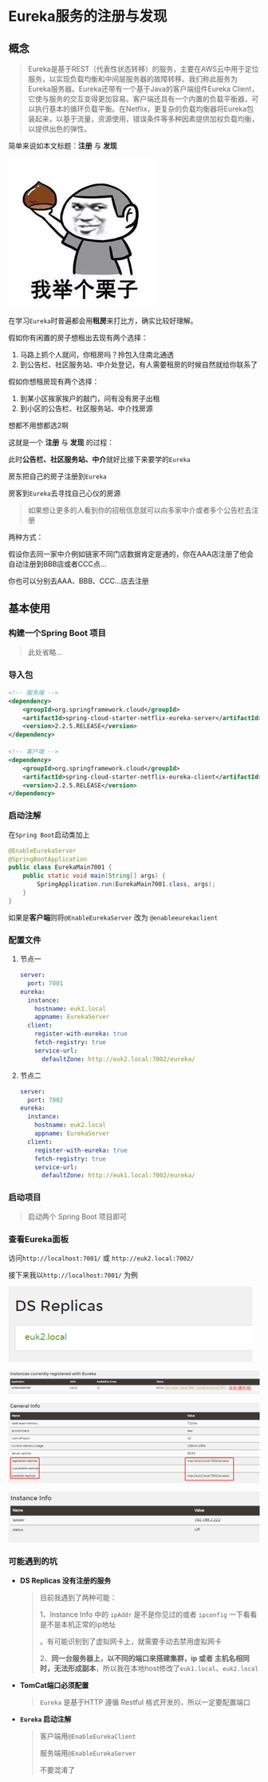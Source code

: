 # Eureka服务的注册与发现

## 概念

> Eureka是基于REST（代表性状态转移）的服务，主要在AWS云中用于定位服务，以实现负载均衡和中间层服务器的故障转移。我们称此服务为Eureka服务器。Eureka还带有一个基于Java的客户端组件Eureka Client，它使与服务的交互变得更加容易。客户端还具有一个内置的负载平衡器，可以执行基本的循环负载平衡。在Netflix，更复杂的负载均衡器将Eureka包装起来，以基于流量，资源使用，错误条件等多种因素提供加权负载均衡，以提供出色的弹性。

简单来说如本文标题：**注册** 与 **发现**

![img](../../image/228BB198.jpg)

在学习`Eureka`时普遍都会用**租房**来打比方，确实比较好理解。

假如你有闲置的房子想租出去现有两个选择：

1. 马路上抓个人就问，你租房吗？拎包入住南北通透
2. 到公告栏、社区服务站、中介处登记，有人需要租房的时候自然就给你联系了

假如你想租房现有两个选择：

1. 到某小区挨家挨户的敲门，问有没有房子出租
2. 到小区的公告栏、社区服务站、中介找房源

想都不用想都选2啊

这就是一个 **注册** 与 **发现** 的过程：

此时**公告栏、社区服务站、中介**就好比接下来要学的`Eureka`

房东把自己的房子注册到`Eureka`

房客到`Eureka`去寻找自己心仪的房源

> 如果想让更多的人看到你的招租信息就可以向多家中介或者多个公告栏去注册

两种方式：

假设你去同一家中介例如链家不同门店数据肯定是通的，你在AAA店注册了他会自动注册到BBB店或者CCC点...

你也可以分别去AAA、BBB、CCC...店去注册

## 基本使用

### 构建一个Spring Boot 项目

> 此处省略...



### 导入包

```xml
<!-- 服务端 -->
<dependency>
    <groupId>org.springframework.cloud</groupId>
    <artifactId>spring-cloud-starter-netflix-eureka-server</artifactId>
    <version>2.2.5.RELEASE</version>
</dependency>

<!-- 客户端 -->
<dependency>
    <groupId>org.springframework.cloud</groupId>
    <artifactId>spring-cloud-starter-netflix-eureka-client</artifactId>
    <version>2.2.5.RELEASE</version>
</dependency>
```



### 启动注解

在`Spring Boot`启动类加上

```java
@EnableEurekaServer
@SpringBootApplication
public class EurekaMain7001 {
    public static void main(String[] args) {
        SpringApplication.run(EurekaMain7001.class, args);
    }
}
```

如果是**客户端**则将`@EnableEurekaServer` 改为 `@enableeurekaclient`

### 配置文件

1. 节点一

   ```yaml
   server:
     port: 7001
   eureka:
     instance:
       hostname: euk1.local
       appname: EurekaServer
     client:
       register-with-eureka: true
       fetch-registry: true
       service-url:
         defaultZone: http://euk2.local:7002/eureka/
   ```
   
2. 节点二

   ```yaml
   server:
     port: 7002
   eureka:
     instance:
       hostname: euk2.local
       appname: EurekaServer
     client:
       register-with-eureka: true
       fetch-registry: true
       service-url:
         defaultZone: http://euk1.local:7002/eureka/
   ```

### 启动项目

> 启动两个 Spring Boot 项目即可

### 查看Eureka面板

访问`http://localhost:7001/` 或 `http://euk2.local:7002/`

接下来我以`http://localhost:7001/` 为例

![image-20200903225418385](../../image/image-20200903225418385.png)

![image-20200903225600649](../../image/image-20200903225600649.png)

![image-20200903225637752](../../image/image-20200903225637752.png)

![image-20200903225644806](../../image/image-20200903225644806.png)

### 可能遇到的坑

- **DS Replicas 没有注册的服务**

  > 目前我遇到了两种可能：
  >
  > 1、Instance Info 中的 `ipAddr` 是不是你见过的或者 `ipconfig` 一下看看是不是本机正常的ip地址
  >
  > 。有可能识别到了虚拟网卡上，就需要手动去禁用虚拟网卡
  >
  > 2、**同一台服务器上，以不同的端口来搭建集群，ip 或者 主机名相同时，无法形成副本**，所以我在本地host修改了`euk1.local`、`euk2.local`

  

- **TomCat端口必须配置**

  > `Eureka` 是基于HTTP 遵循 Restful 格式开发的，所以一定要配置端口

- **`Eureka` 启动注解**

  > 客户端用`@EnableEurekaClient`
  >
  > 服务端用`@EnableEurekaServer`
  >
  > 不要混淆了